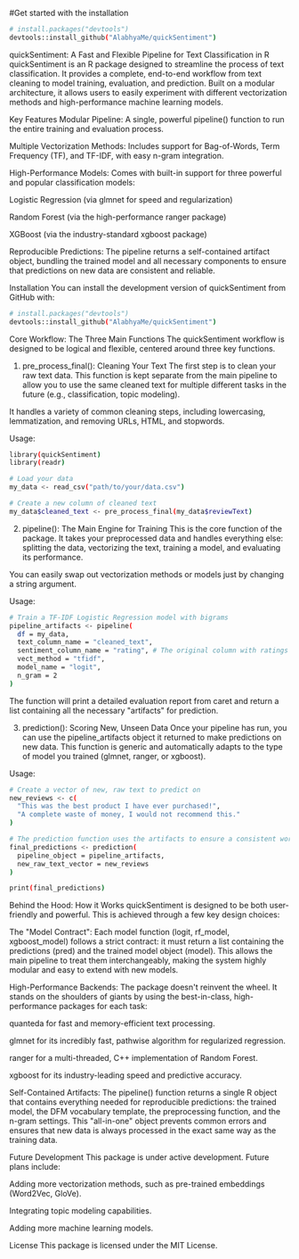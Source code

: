 #Get started with the installation
```bash
# install.packages("devtools")
devtools::install_github("AlabhyaMe/quickSentiment")
```

quickSentiment: A Fast and Flexible Pipeline for Text Classification in R
quickSentiment is an R package designed to streamline the process of text classification. It provides a complete, end-to-end workflow from text cleaning to model training, evaluation, and prediction. Built on a modular architecture, it allows users to easily experiment with different vectorization methods and high-performance machine learning models.

Key Features
Modular Pipeline: A single, powerful pipeline() function to run the entire training and evaluation process.

Multiple Vectorization Methods: Includes support for Bag-of-Words, Term Frequency (TF), and TF-IDF, with easy n-gram integration.

High-Performance Models: Comes with built-in support for three powerful and popular classification models:

Logistic Regression (via glmnet for speed and regularization)

Random Forest (via the high-performance ranger package)

XGBoost (via the industry-standard xgboost package)

Reproducible Predictions: The pipeline returns a self-contained artifact object, bundling the trained model and all necessary components to ensure that predictions on new data are consistent and reliable.

Installation
You can install the development version of quickSentiment from GitHub with:

```bash
# install.packages("devtools")
devtools::install_github("AlabhyaMe/quickSentiment")
```
Core Workflow: The Three Main Functions
The quickSentiment workflow is designed to be logical and flexible, centered around three key functions.

1. pre_process_final(): Cleaning Your Text
The first step is to clean your raw text data. This function is kept separate from the main pipeline to allow you to use the same cleaned text for multiple different tasks in the future (e.g., classification, topic modeling).

It handles a variety of common cleaning steps, including lowercasing, lemmatization, and removing URLs, HTML, and stopwords.

Usage:
```bash
library(quickSentiment)
library(readr)

# Load your data
my_data <- read_csv("path/to/your/data.csv")

# Create a new column of cleaned text
my_data$cleaned_text <- pre_process_final(my_data$reviewText)
```

2. pipeline(): The Main Engine for Training
This is the core function of the package. It takes your preprocessed data and handles everything else: splitting the data, vectorizing the text, training a model, and evaluating its performance.

You can easily swap out vectorization methods or models just by changing a string argument.

Usage:
```bash
# Train a TF-IDF Logistic Regression model with bigrams
pipeline_artifacts <- pipeline(
  df = my_data,
  text_column_name = "cleaned_text",
  sentiment_column_name = "rating", # The original column with ratings or labels
  vect_method = "tfidf",
  model_name = "logit",
  n_gram = 2
)
```
The function will print a detailed evaluation report from caret and return a list containing all the necessary "artifacts" for prediction.

3. prediction(): Scoring New, Unseen Data
Once your pipeline has run, you can use the pipeline_artifacts object it returned to make predictions on new data. This function is generic and automatically adapts to the type of model you trained (glmnet, ranger, or xgboost).

Usage:
```bash
# Create a vector of new, raw text to predict on
new_reviews <- c(
  "This was the best product I have ever purchased!",
  "A complete waste of money, I would not recommend this."
)

# The prediction function uses the artifacts to ensure a consistent workflow
final_predictions <- prediction(
  pipeline_object = pipeline_artifacts,
  new_raw_text_vector = new_reviews
)

print(final_predictions)
```
Behind the Hood: How it Works
quickSentiment is designed to be both user-friendly and powerful. This is achieved through a few key design choices:

The "Model Contract": Each model function (logit, rf_model, xgboost_model) follows a strict contract: it must return a list containing the predictions (pred) and the trained model object (model). This allows the main pipeline to treat them interchangeably, making the system highly modular and easy to extend with new models.

High-Performance Backends: The package doesn't reinvent the wheel. It stands on the shoulders of giants by using the best-in-class, high-performance packages for each task:

quanteda for fast and memory-efficient text processing.

glmnet for its incredibly fast, pathwise algorithm for regularized regression.

ranger for a multi-threaded, C++ implementation of Random Forest.

xgboost for its industry-leading speed and predictive accuracy.

Self-Contained Artifacts: The pipeline() function returns a single R object that contains everything needed for reproducible predictions: the trained model, the DFM vocabulary template, the preprocessing function, and the n-gram settings. This "all-in-one" object prevents common errors and ensures that new data is always processed in the exact same way as the training data.

Future Development
This package is under active development. Future plans include:

Adding more vectorization methods, such as pre-trained embeddings (Word2Vec, GloVe).

Integrating topic modeling capabilities.

Adding more machine learning models.

License
This package is licensed under the MIT License.
